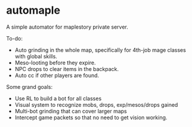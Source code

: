# automaple

A simple automator for maplestory private server.

To-do:
- Auto grinding in the whole map, specifically for 4th-job mage classes with global skills.
- Meso-looting before they expire.
- NPC drops to clear items in the backpack.
- Auto cc if other players are found.

Some grand goals:
- Use RL to build a bot for all classes
- Visual system to recognize mobs, drops, exp/mesos/drops gained
- Multi-bot grinding that can cover larger maps
- Intercept game packets so that no need to get vision working.

